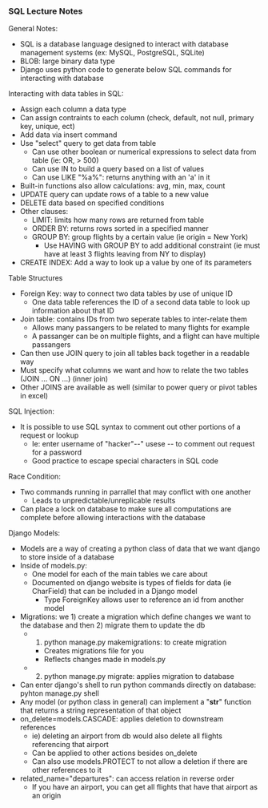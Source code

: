 ### SQL Lecture Notes

General Notes:
- SQL is a database language designed to interact with database management systems (ex: MySQL, PostgreSQL, SQLite)
- BLOB: large binary data type
- Django uses python code to generate below SQL commands for interacting with database


Interacting with data tables in SQL:
- Assign each column a data type
- Can assign contraints to each column (check, default, not null, primary key, unique, ect)
- Add data via insert command
- Use "select" query to get data from table
  - Can use other boolean or numerical expressions to select data from table (ie: OR, > 500)
  - Can use IN to build a query based on a list of values
  - Can use LIKE "%a%": returns anything with an 'a' in it
- Built-in functions also allow calculations: avg, min, max, count
- UPDATE query can update rows of a table to a new value
- DELETE data based on specified conditions
- Other clauses:
  - LIMIT: limits how many rows are returned from table
  - ORDER BY: returns rows sorted in a specified manner
  - GROUP BY: group flights by a certain value (ie origin = New York)
    - Use HAVING with GROUP BY to add additional constraint (ie must have at least 3 flights leaving from NY to display)
- CREATE INDEX: Add a way to look up a value by one of its parameters


Table Structures
- Foreign Key: way to connect two data tables by use of unique ID
  - One data table references the ID of a second data table to look up information about that ID
- Join table: contains IDs from two seperate tables to inter-relate them
  - Allows many passangers to be related to many flights for example
  - A passanger can be on multiple flights, and a flight can have multiple passangers 
 - Can then use JOIN query to join all tables back together in a readable way
  - Must specify what columns we want and how to relate the two tables (JOIN ... ON ...) (inner join)
  - Other JOINS are available as well (similar to power query or pivot tables in excel)


SQL Injection:
- It is possible to use SQL syntax to comment out other portions of a request or lookup
  - Ie: enter username of "hacker"--" usese -- to comment out request for a password
  - Good practice to escape special characters in SQL code


Race Condition:
- Two commands running in parrallel that may conflict with one another
  - Leads to unpredictable/unreplicable results 
- Can place a lock on database to make sure all computations are complete before allowing interactions with the database


Django Models:
- Models are a way of creating a python class of data that we want django to store inside of a database
- Inside of models.py:
  - One model for each of the main tables we care about
  - Documented on django website is types of fields for data (ie CharField) that can be included in a Django model
    - Type ForeignKey allows user to reference an id from another model
- Migrations: we 1) create a migration which define changes we want to the database and then 2) migrate them to update the db
  - 1) python manage.py makemigrations: to create migration
    - Creates migrations file for you
    - Reflects changes made in models.py
  - 2) python manage.py migrate: applies migration to database
- Can enter django's shell to run python commands directly on database: pyhton manage.py shell
- Any model (or python class in general) can implement a "__str__" function that returns a string representation of that object
- on_delete=models.CASCADE: applies deletion to downstream references
  - ie) deleting an airport from db would also delete all flights referencing that airport
  - Can be applied to other actions besides on_delete
  - Can also use models.PROTECT to not allow a deletion if there are other references to it
- related_name="departures": can access relation in reverse order
  - If you have an airport, you can get all flights that have that airport as an origin
